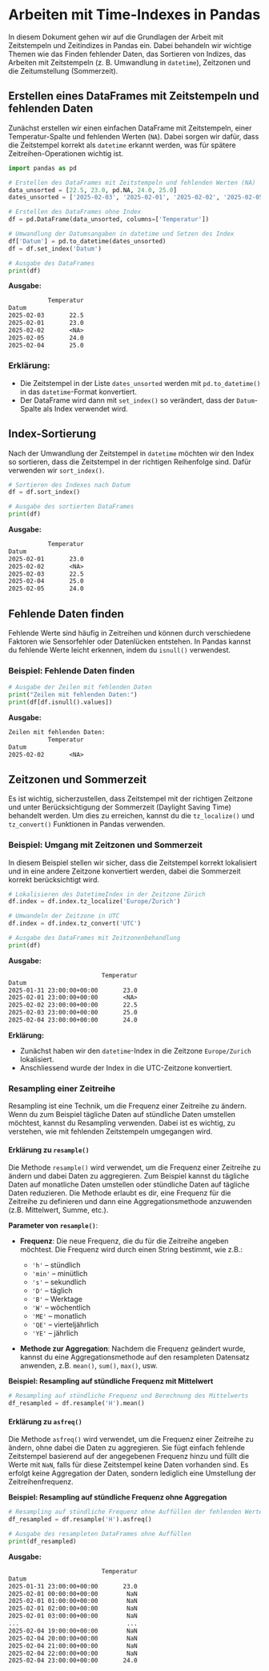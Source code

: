# Arbeiten mit Time-Indexes in Pandas

In diesem Dokument gehen wir auf die Grundlagen der Arbeit mit Zeitstempeln und Zeitindizes in Pandas ein. Dabei behandeln wir wichtige Themen wie das Finden fehlender Daten, das Sortieren von Indizes, das Arbeiten mit Zeitstempeln (z. B. Umwandlung in `datetime`), Zeitzonen und die Zeitumstellung (Sommerzeit).

## Erstellen eines DataFrames mit Zeitstempeln und fehlenden Daten

Zunächst erstellen wir einen einfachen DataFrame mit Zeitstempeln, einer Temperatur-Spalte und fehlenden Werten (`NA`). Dabei sorgen wir dafür, dass die Zeitstempel korrekt als `datetime` erkannt werden, was für spätere Zeitreihen-Operationen wichtig ist.

```python
import pandas as pd

# Erstellen des DataFrames mit Zeitstempeln und fehlenden Werten (NA)
data_unsorted = [22.5, 23.0, pd.NA, 24.0, 25.0]
dates_unsorted = ['2025-02-03', '2025-02-01', '2025-02-02', '2025-02-05', '2025-02-04']

# Erstellen des DataFrames ohne Index
df = pd.DataFrame(data_unsorted, columns=['Temperatur'])

# Umwandlung der Datumsangaben in datetime und Setzen des Index
df['Datum'] = pd.to_datetime(dates_unsorted)
df = df.set_index('Datum')

# Ausgabe des DataFrames
print(df)
```

**Ausgabe:**
```txt
           Temperatur
Datum
2025-02-03       22.5
2025-02-01       23.0
2025-02-02       <NA>
2025-02-05       24.0
2025-02-04       25.0
```

### Erklärung:
- Die Zeitstempel in der Liste `dates_unsorted` werden mit `pd.to_datetime()` in das `datetime`-Format konvertiert.
- Der DataFrame wird dann mit `set_index()` so verändert, dass der `Datum`-Spalte als Index verwendet wird. 

## Index-Sortierung

Nach der Umwandlung der Zeitstempel in `datetime` möchten wir den Index so sortieren, dass die Zeitstempel in der richtigen Reihenfolge sind. Dafür verwenden wir `sort_index()`.

```python
# Sortieren des Indexes nach Datum
df = df.sort_index()

# Ausgabe des sortierten DataFrames
print(df)
```

**Ausgabe:**
```txt
           Temperatur
Datum
2025-02-01       23.0
2025-02-02       <NA>
2025-02-03       22.5
2025-02-04       25.0
2025-02-05       24.0
```

## Fehlende Daten finden

Fehlende Werte sind häufig in Zeitreihen und können durch verschiedene Faktoren wie Sensorfehler oder Datenlücken entstehen. In Pandas kannst du fehlende Werte leicht erkennen, indem du `isnull()` verwendest.

### Beispiel: Fehlende Daten finden

```python
# Ausgabe der Zeilen mit fehlenden Daten
print("Zeilen mit fehlenden Daten:")
print(df[df.isnull().values])
```

**Ausgabe:**
```txt
Zeilen mit fehlenden Daten:
           Temperatur
Datum
2025-02-02       <NA>
```

## Zeitzonen und Sommerzeit

Es ist wichtig, sicherzustellen, dass Zeitstempel mit der richtigen Zeitzone und unter Berücksichtigung der Sommerzeit (Daylight Saving Time) behandelt werden. Um dies zu erreichen, kannst du die `tz_localize()` und `tz_convert()` Funktionen in Pandas verwenden.

### Beispiel: Umgang mit Zeitzonen und Sommerzeit

In diesem Beispiel stellen wir sicher, dass die Zeitstempel korrekt lokalisiert und in eine andere Zeitzone konvertiert werden, dabei die Sommerzeit korrekt berücksichtigt wird.

```python
# Lokalisieren des DatetimeIndex in der Zeitzone Zürich
df.index = df.index.tz_localize('Europe/Zurich')

# Umwandeln der Zeitzone in UTC
df.index = df.index.tz_convert('UTC')

# Ausgabe des DataFrames mit Zeitzonenbehandlung
print(df)
```

**Ausgabe:**
```txt
                          Temperatur
Datum
2025-01-31 23:00:00+00:00       23.0
2025-02-01 23:00:00+00:00       <NA>
2025-02-02 23:00:00+00:00       22.5
2025-02-03 23:00:00+00:00       25.0
2025-02-04 23:00:00+00:00       24.0
```

**Erklärung:**
- Zunächst haben wir den `datetime`-Index in die Zeitzone `Europe/Zurich` lokalisiert.
- Anschliessend wurde der Index in die UTC-Zeitzone konvertiert.

### Resampling einer Zeitreihe

Resampling ist eine Technik, um die Frequenz einer Zeitreihe zu ändern. Wenn du zum Beispiel tägliche Daten auf stündliche Daten umstellen möchtest, kannst du Resampling verwenden. Dabei ist es wichtig, zu verstehen, wie mit fehlenden Zeitstempeln umgegangen wird.

#### Erklärung zu `resample()`

Die Methode `resample()` wird verwendet, um die Frequenz einer Zeitreihe zu ändern und dabei Daten zu aggregieren. Zum Beispiel kannst du tägliche Daten auf monatliche Daten umstellen oder stündliche Daten auf tägliche Daten reduzieren. Die Methode erlaubt es dir, eine Frequenz für die Zeitreihe zu definieren und dann eine Aggregationsmethode anzuwenden (z.B. Mittelwert, Summe, etc.).

**Parameter von `resample()`**:

- **Frequenz**: Die neue Frequenz, die du für die Zeitreihe angeben möchtest. Die Frequenz wird durch einen String bestimmt, wie z.B.:

  - `'h'` – stündlich
  - `'min'` – minütlich
  - `'s'` – sekundlich
  - `'D'` – täglich
  - `'B'` – Werktage
  - `'W'` – wöchentlich
  - `'ME'` – monatlich
  - `'QE'` – vierteljährlich
  - `'YE'` – jährlich
  
- **Methode zur Aggregation**: Nachdem die Frequenz geändert wurde, kannst du eine Aggregationsmethode auf den resampleten Datensatz anwenden, z.B. `mean()`, `sum()`, `max()`, usw.

**Beispiel: Resampling auf stündliche Frequenz mit Mittelwert**

```python
# Resampling auf stündliche Frequenz und Berechnung des Mittelwerts
df_resampled = df.resample('H').mean()
```

#### Erklärung zu `asfreq()`

Die Methode `asfreq()` wird verwendet, um die Frequenz einer Zeitreihe zu ändern, ohne dabei die Daten zu aggregieren. Sie fügt einfach fehlende Zeitstempel basierend auf der angegebenen Frequenz hinzu und füllt die Werte mit `NaN`, falls für diese Zeitstempel keine Daten vorhanden sind. Es erfolgt keine Aggregation der Daten, sondern lediglich eine Umstellung der Zeitreihenfrequenz.

**Beispiel: Resampling auf stündliche Frequenz ohne Aggregation**

```python
# Resampling auf stündliche Frequenz ohne Auffüllen der fehlenden Werte
df_resampled = df.resample('H').asfreq()

# Ausgabe des resampleten DataFrames ohne Auffüllen
print(df_resampled)
```

**Ausgabe:**
```txt
                          Temperatur
Datum
2025-01-31 23:00:00+00:00       23.0
2025-02-01 00:00:00+00:00        NaN
2025-02-01 01:00:00+00:00        NaN
2025-02-01 02:00:00+00:00        NaN
2025-02-01 03:00:00+00:00        NaN
...                              ...
2025-02-04 19:00:00+00:00        NaN
2025-02-04 20:00:00+00:00        NaN
2025-02-04 21:00:00+00:00        NaN
2025-02-04 22:00:00+00:00        NaN
2025-02-04 23:00:00+00:00       24.0
```